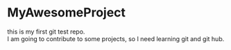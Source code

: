 # MyAwesomeProject

this is my first git test repo.    
I am going to contribute to some projects, so I need learning git and git hub.

